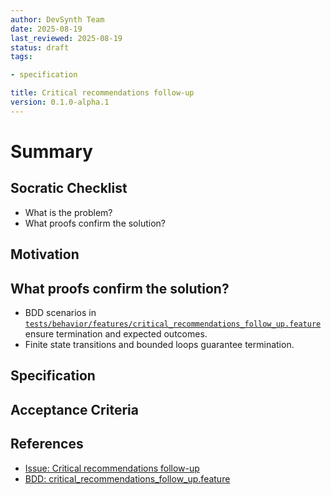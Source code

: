 ```yaml
---
author: DevSynth Team
date: 2025-08-19
last_reviewed: 2025-08-19
status: draft
tags:

- specification

title: Critical recommendations follow-up
version: 0.1.0-alpha.1
---
```


<!--
Required metadata fields:
- author: document author
- date: creation date
- last_reviewed: last review date
- status: draft | review | published
- tags: search keywords
- title: short descriptive name
- version: specification version
-->

# Summary

## Socratic Checklist
- What is the problem?
- What proofs confirm the solution?

## Motivation

## What proofs confirm the solution?
- BDD scenarios in [`tests/behavior/features/critical_recommendations_follow_up.feature`](../../tests/behavior/features/critical_recommendations_follow_up.feature) ensure termination and expected outcomes.
- Finite state transitions and bounded loops guarantee termination.


## Specification

## Acceptance Criteria

## References

- [Issue: Critical recommendations follow-up](../../issues/Critical-recommendations-follow-up.md)
- [BDD: critical_recommendations_follow_up.feature](../../tests/behavior/features/critical_recommendations_follow_up.feature)
